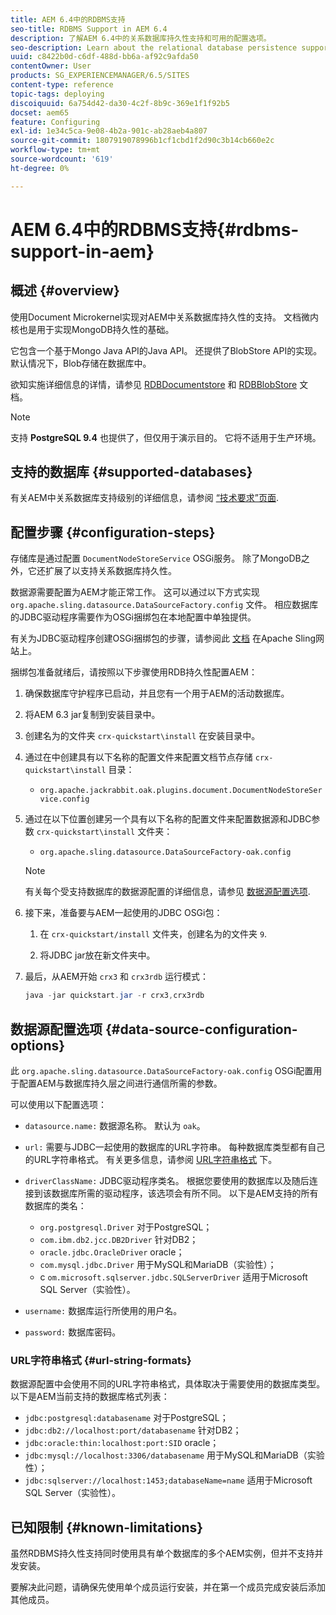 ```yaml
---
title: AEM 6.4中的RDBMS支持
seo-title: RDBMS Support in AEM 6.4
description: 了解AEM 6.4中的关系数据库持久性支持和可用的配置选项。
seo-description: Learn about the relational database persistence support in AEM 6.4 and the available configuration options.
uuid: c8422b0d-c6df-488d-bb6a-af92c9afda50
contentOwner: User
products: SG_EXPERIENCEMANAGER/6.5/SITES
content-type: reference
topic-tags: deploying
discoiquuid: 6a754d42-da30-4c2f-8b9c-369e1f1f92b5
docset: aem65
feature: Configuring
exl-id: 1e34c5ca-9e08-4b2a-901c-ab28aeb4a807
source-git-commit: 1807919078996b1cf1cbd1f2d90c3b14cb660e2c
workflow-type: tm+mt
source-wordcount: '619'
ht-degree: 0%

---
```


# AEM 6.4中的RDBMS支持{#rdbms-support-in-aem}

## 概述 {#overview}

使用Document Microkernel实现对AEM中关系数据库持久性的支持。 文档微内核也是用于实现MongoDB持久性的基础。

它包含一个基于Mongo Java API的Java API。 还提供了BlobStore API的实现。 默认情况下，Blob存储在数据库中。

欲知实施详细信息的详情，请参见 [RDBDocumentstore](https://jackrabbit.apache.org/oak/docs/apidocs/org/apache/jackrabbit/oak/plugins/document/rdb/RDBDocumentStore.html) 和 [RDBBlobStore](https://jackrabbit.apache.org/oak/docs/apidocs/org/apache/jackrabbit/oak/plugins/document/rdb/RDBBlobStore.html) 文档。

>[!NOTE]
>
>支持 **PostgreSQL 9.4** 也提供了，但仅用于演示目的。 它将不适用于生产环境。

## 支持的数据库 {#supported-databases}

有关AEM中关系数据库支持级别的详细信息，请参阅 [“技术要求”页面](/help/sites-deploying/technical-requirements.md).

## 配置步骤 {#configuration-steps}

存储库是通过配置 `DocumentNodeStoreService` OSGi服务。 除了MongoDB之外，它还扩展了以支持关系数据库持久性。

数据源需要配置为AEM才能正常工作。 这可以通过以下方式实现 `org.apache.sling.datasource.DataSourceFactory.config` 文件。 相应数据库的JDBC驱动程序需要作为OSGi捆绑包在本地配置中单独提供。

有关为JDBC驱动程序创建OSGi捆绑包的步骤，请参阅此 [文档](https://sling.apache.org/documentation/bundles/datasource-providers.html#convert-driver-jars-to-bundle) 在Apache Sling网站上。

捆绑包准备就绪后，请按照以下步骤使用RDB持久性配置AEM：

1. 确保数据库守护程序已启动，并且您有一个用于AEM的活动数据库。
1. 将AEM 6.3 jar复制到安装目录中。
1. 创建名为的文件夹 `crx-quickstart\install` 在安装目录中。
1. 通过在中创建具有以下名称的配置文件来配置文档节点存储 `crx-quickstart\install` 目录：

   * `org.apache.jackrabbit.oak.plugins.document.DocumentNodeStoreService.config`

1. 通过在以下位置创建另一个具有以下名称的配置文件来配置数据源和JDBC参数 `crx-quickstart\install` 文件夹：

   * `org.apache.sling.datasource.DataSourceFactory-oak.config`

   >[!NOTE]
   >
   >有关每个受支持数据库的数据源配置的详细信息，请参见 [数据源配置选项](/help/sites-deploying/rdbms-support-in-aem.md#data-source-configuration-options).

1. 接下来，准备要与AEM一起使用的JDBC OSGi包：

   1. 在 `crx-quickstart/install` 文件夹，创建名为的文件夹 `9`.

   1. 将JDBC jar放在新文件夹中。

1. 最后，从AEM开始 `crx3` 和 `crx3rdb` 运行模式：

   ```java
   java -jar quickstart.jar -r crx3,crx3rdb
   ```

## 数据源配置选项 {#data-source-configuration-options}

此 `org.apache.sling.datasource.DataSourceFactory-oak.config` OSGi配置用于配置AEM与数据库持久层之间进行通信所需的参数。

可以使用以下配置选项：

* `datasource.name:` 数据源名称。 默认为 `oak`。

* `url:` 需要与JDBC一起使用的数据库的URL字符串。 每种数据库类型都有自己的URL字符串格式。 有关更多信息，请参阅 [URL字符串格式](/help/sites-deploying/rdbms-support-in-aem.md#url-string-formats) 下。

* `driverClassName:` JDBC驱动程序类名。 根据您要使用的数据库以及随后连接到该数据库所需的驱动程序，该选项会有所不同。 以下是AEM支持的所有数据库的类名：

   * `org.postgresql.Driver` 对于PostgreSQL；
   * `com.ibm.db2.jcc.DB2Driver` 针对DB2；
   * `oracle.jdbc.OracleDriver` oracle；
   * `com.mysql.jdbc.Driver` 用于MySQL和MariaDB（实验性）；
   * c `om.microsoft.sqlserver.jdbc.SQLServerDriver` 适用于Microsoft SQL Server（实验性）。

* `username:` 数据库运行所使用的用户名。

* `password:` 数据库密码。

### URL字符串格式 {#url-string-formats}

数据源配置中会使用不同的URL字符串格式，具体取决于需要使用的数据库类型。 以下是AEM当前支持的数据库格式列表：

* `jdbc:postgresql:databasename` 对于PostgreSQL；
* `jdbc:db2://localhost:port/databasename` 针对DB2；
* `jdbc:oracle:thin:localhost:port:SID` oracle；
* `jdbc:mysql://localhost:3306/databasename` 用于MySQL和MariaDB（实验性）；
* `jdbc:sqlserver://localhost:1453;databaseName=name` 适用于Microsoft SQL Server（实验性）。

## 已知限制 {#known-limitations}

虽然RDBMS持久性支持同时使用具有单个数据库的多个AEM实例，但并不支持并发安装。

要解决此问题，请确保先使用单个成员运行安装，并在第一个成员完成安装后添加其他成员。
